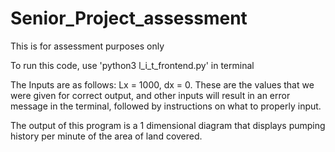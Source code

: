 # Senior_Project_assessment
This is for assessment purposes only

To run this code, use 'python3 l_i_t_frontend.py' in terminal

The Inputs are as follows: Lx = 1000, dx = 0.
These are the values that we were given for correct output, and other inputs will result in an error message in the terminal, followed by instructions on what to properly input.

The output of this program is a 1 dimensional diagram that displays pumping history per minute of the area of land covered.

